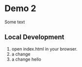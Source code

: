 # Demo 2

Some text

## Local Development
1. open index.html in your browser.
2. a change
2. a change hello
